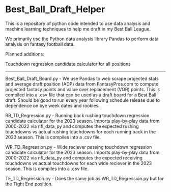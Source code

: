 # Best_Ball_Draft_Helper
This is a repository of python code intended to use data analysis and machine learning techniques to help me draft in my Best Ball League.

We primarily use the Python data analysis library Pandas to perform data analysis on fantasy football data.

Planned additions: 

Touchdown regression candidate calculator for all positions

-------------------------------------------------------------------------------------------------------------------------------

Best_Ball_Draft_Board.py  -  We use Pandas to web scrape projected stats and average draft position (ADP) data from FantasyPros.com to compute projected fantasy points and value over replacement (VOR) points. This is compiled into a .csv file that can be used as a draft board for a Best Ball draft. Should be good to run every year following schedule release due to dependence on bye week dates and rookies.

RB_TD_Regression.py  -  Running back rushing touchdown regression candidate calculator for the 2023 season. Imports play-by-play data from 2000-2022 via nfl_data_py and computes the expected rushing touchdowns vs actual rushing touchdowns for each running back in the 2023 season. This is compiles into a .csv file.

WR_TD_Regression.py  -  Wide reciever passing touchdown regression candidate calculator for the 2023 season. Imports play-by-play data from 2000-2022 via nfl_data_py and computes the expected receiving touchdowns vs actual touchdowns for each wide reciever in the 2023 season. This is compiles into a .csv file.

TE_TD_Regression.py  -  Does the same job as WR_TD_Regression.py but for the Tight End position.
